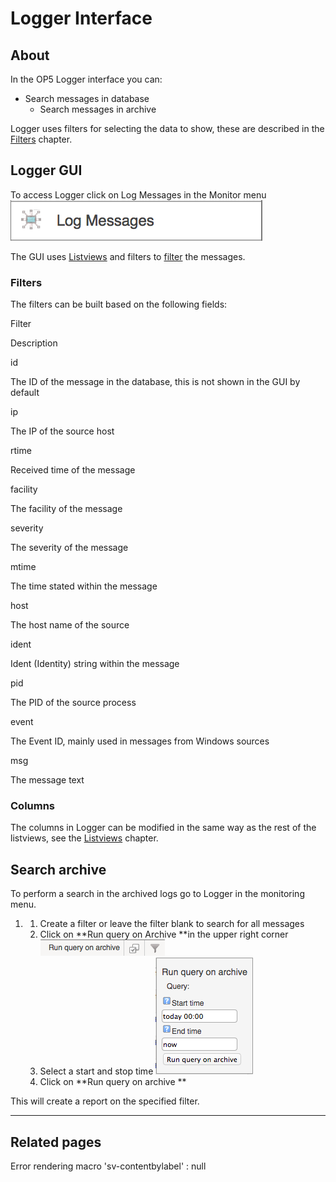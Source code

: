 # Logger Interface

## About

In the OP5 Logger interface you can:

- Search messages in database
  - Search messages in archive

Logger uses filters for selecting the data to show, these are described in the [Filters](Filters) chapter.

## Logger GUI

To access Logger click on Log Messages in the Monitor menu
![](images/16482334/16679019.png)

The GUI uses [Listviews](Listviews) and filters to [filter](Filters) the messages.

### Filters

The filters can be built based on the following fields:

Filter

Description

id

The ID of the message in the database, this is not shown in the GUI by default

ip

The IP of the source host

rtime

Received time of the message

facility

The facility of the message

severity

The severity of the message

mtime

The time stated within the message

host

The host name of the source

ident

Ident (Identity) string within the message

pid

The PID of the source process

event

The Event ID, mainly used in messages from Windows sources

msg

The message text

### Columns

The columns in Logger can be modified in the same way as the rest of the listviews, see the [Listviews](Listviews) chapter.

## Search archive

To perform a search in the archived logs go to Logger in the monitoring menu.

1. 1.  Create a filter or leave the filter blank to search for all messages
    2.  Click on **Run query on Archive **in the upper right corner
        ![](images/16482334/16679009.png)
    3.  Select a start and stop time
        ![](images/16482334/16679020.png)
    4.  Click on **Run query on archive **

This will create a report on the specified filter.

* * * * *

## Related pages

Error rendering macro 'sv-contentbylabel' : null
